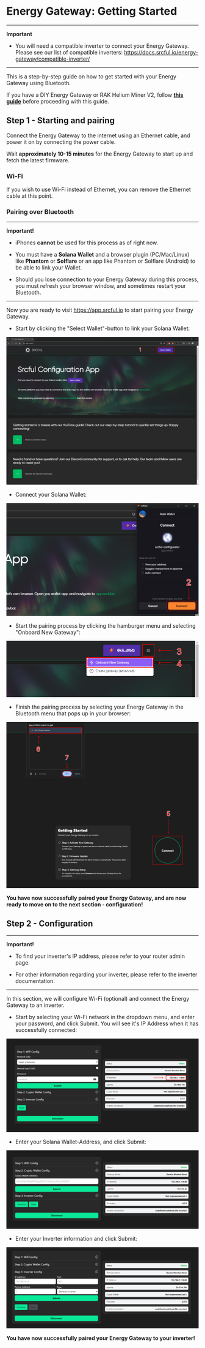 # Energy Gateway: Getting Started

---
**Important**

- You will need a compatible inverter to connect your Energy Gateway. Please see our list of compatible inverters: https://docs.srcful.io/energy-gateway/compatible-inverter/

---

This is a step-by-step guide on how to get started with your Energy Gateway using Bluetooth.

If you have a DIY Energy Gateway or RAK Helium Miner V2, follow [**this guide**](https://github.com/srcfl/egw-diy/blob/main/rak-hotspot-helium-iot-src-dual-mining.md) before proceeding with this guide.

## Step 1 - Starting and pairing

Connect the Energy Gateway to the internet using an Ethernet cable, and power it on by connecting the power cable.

Wait **approximately 10-15 minutes** for the Energy Gateway to start up and fetch the latest firmware. 

### Wi-Fi

If you wish to use Wi-Fi instead of Ethernet, you can remove the Ethernet cable at this point.

### Pairing over Bluetooth

---
**Important!**

- iPhones **cannot** be used for this process as of right now.

- You must have a **Solana Wallet** and a browser plugin (PC/Mac/Linux) like **Phantom** or **Solflare** or an app like Phantom or Solflare (Android) to be able to link your Wallet.

- Should you lose connection to your Energy Gateway during this process, you must refresh your browser window, and sometimes restart your Bluetooth. 

---

Now you are ready to visit https://app.srcful.io to start pairing your Energy Gateway.

* Start by clicking the "Select Wallet"-button to link your Solana Wallet:

![step-1](images/step-1.png)

* Connect your Solana Wallet: 

![step-2](images/step-2.png)

* Start the pairing process by clicking the hamburger menu and selecting "Onboard New Gateway":

![step-3](images/step-3.png)

* Finish the pairing process by selecting your Energy Gateway in the Bluetooth menu that pops up in your browser:

![step-4](images/step-4.png)

**You have now successfully paired your Energy Gateway, and are now ready to move on to the next section - configuration!**

## Step 2 - Configuration

---
**Important!**

- To find your inverter's IP address, please refer to your router admin page.

- For other information regarding your inverter, please refer to the inverter documentation.

---

In this section, we will configure Wi-Fi (optional) and connect the Energy Gateway to an inverter.

* Start by selecting your Wi-Fi network in the dropdown menu, and enter your password, and click Submit. You will see it's IP Address when it has successfully connected:

![step-5](images/step-5.png)

* Enter your Solana Wallet-Address, and click Submit: 

![step-6](images/step-6.png)

* Enter your Inverter information and click Submit:

![step-7](images/step-7.png)

**You have now successfully paired your Energy Gateway to your inverter!**

